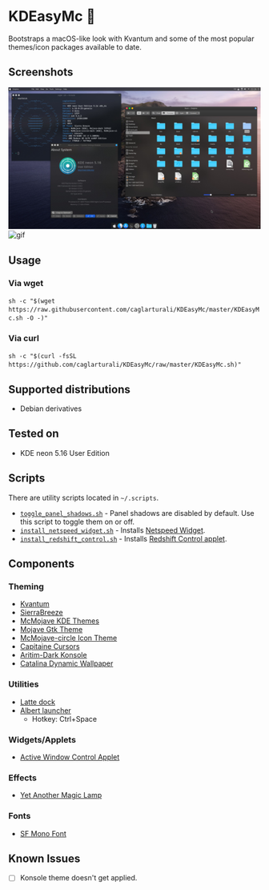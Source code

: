 # KDEasyMc :tada:

Bootstraps a macOS-like look with Kvantum and some of the most popular themes/icon packages available to date.

## Screenshots

![screenshot](screenshots/screenshot.jpg)
![gif](https://github.com/caglarturali/catalina-dynamic-wallpaper-kde/raw/master/screenshots/screenshot.gif)

## Usage

### Via wget

`sh -c "$(wget https://raw.githubusercontent.com/caglarturali/KDEasyMc/master/KDEasyMc.sh -O -)"`

### Via curl

`sh -c "$(curl -fsSL https://github.com/caglarturali/KDEasyMc/raw/master/KDEasyMc.sh)"`

## Supported distributions

- Debian derivatives

## Tested on

- KDE neon 5.16 User Edition

## Scripts

There are utility scripts located in `~/.scripts`.

- [`toggle_panel_shadows.sh`](files/dotfiles/.scripts/toggle_panel_shadows.sh) - Panel shadows are disabled by default. Use this script to toggle them on or off.
- [`install_netspeed_widget.sh`](files/dotfiles/.scripts/install_netspeed_widget.sh) - Installs [Netspeed Widget](https://store.kde.org/p/998895/).
- [`install_redshift_control.sh`](files/dotfiles/.scripts/install_redshift_control.sh) - Installs [Redshift Control applet](https://store.kde.org/p/998916/).

## Components

### Theming

- [Kvantum](https://github.com/tsujan/Kvantum)
- [SierraBreeze](https://github.com/ishovkun/SierraBreeze)
- [McMojave KDE Themes](https://github.com/vinceliuice/McMojave-kde)
- [Mojave Gtk Theme](https://github.com/vinceliuice/Mojave-gtk-theme)
- [McMojave-circle Icon Theme](https://github.com/vinceliuice/McMojave-circle)
- [Capitaine Cursors](https://github.com/keeferrourke/capitaine-cursors)
- [Aritim-Dark Konsole](https://store.kde.org/p/1283010/)
- [Catalina Dynamic Wallpaper](https://github.com/caglarturali/catalina-dynamic-wallpaper-kde)

### Utilities

- [Latte dock](https://github.com/KDE/latte-dock)
- [Albert launcher](https://github.com/albertlauncher/albert)
  - Hotkey: Ctrl+Space

### Widgets/Applets

- [Active Window Control Applet](https://store.kde.org/p/998910/)

### Effects

- [Yet Another Magic Lamp](https://github.com/zzag/kwin-effects-yet-another-magic-lamp)

### Fonts

- [SF Mono Font](https://github.com/ZulwiyozaPutra/SF-Mono-Font)

## Known Issues

- [ ] Konsole theme doesn't get applied.
